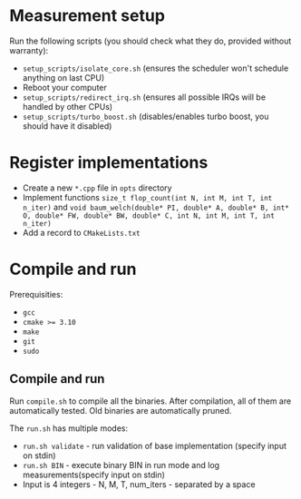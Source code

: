 # Measurement setup

Run the following scripts (you should check what they do, provided without warranty):
- `setup_scripts/isolate_core.sh` (ensures the scheduler won't schedule anything on last CPU)
- Reboot your computer
- `setup_scripts/redirect_irq.sh` (ensures all possible IRQs will be handled by other CPUs)
- `setup_scripts/turbo_boost.sh` (disables/enables turbo boost, you should have it disabled)

# Register implementations
- Create a new `*.cpp` file in `opts` directory
- Implement functions `size_t flop_count(int N, int M, int T, int n_iter)` and `void baum_welch(double* PI, double* A, double* B, int* O, double* FW, double* BW, double* C, int N, int M, int T, int n_iter)`
- Add a record to `CMakeLists.txt`

# Compile and run

Prerequisities:
- `gcc`
- `cmake >= 3.10`
- `make`
- `git`
- `sudo`

## Compile and run
Run `compile.sh` to compile all the binaries. After compilation, all of them are automatically tested. Old binaries are automatically pruned. 

The `run.sh` has multiple modes:
- `run.sh validate` - run validation of base implementation (specify input on stdin)
- `run.sh BIN` - execute binary BIN in run mode and log measurements(specify input on stdin)
- Input is 4 integers - N, M, T, num_iters - separated by a space

